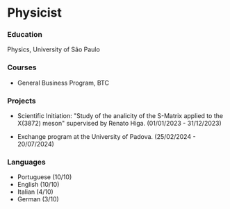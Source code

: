 # Physicist

### Education
Physics, University of São Paulo

### Courses
- General Business Program, BTC

### Projects
 - Scientific Initiation: "Study of the analicity of the S-Matrix applied to the X(3872) meson" supervised by Renato Higa. (01/01/2023 - 31/12/2023)

 - Exchange program at the University of Padova. (25/02/2024 - 20/07/2024)

### Languages

 - Portuguese (10/10)
 - English (10/10)
 - Italian (4/10)
 - German (3/10)
